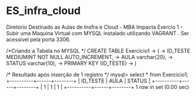 # ES_infra_cloud
Diretorio Destinado as Aulas de Insfra e Cloud - MBA Impacta
Exercio 1 - Subir uma Maquina Virtual com MYSQL instalado utilizando VAGRANT . Ser acessivel pela porta 3306.


/*Criando a Tabela no MYSQL */
 CREATE TABLE Exercicio1
    ->  (
    -> ID_TESTE MEDIUMINT NOT NULL AUTO_INCREMENT,
    -> AULA varchar(20),
    -> STATUS varchar(10),
    -> PRIMARY KEY (ID_TESTE)
    -> )

/* Resultado após inserção de 1 registro */
mysql> select * from Exercicio1;
+----------+------+--------+
| ID_TESTE | AULA | STATUS |
+----------+------+--------+
|        1 | 1    | 1      |
+----------+------+--------+
1 row in set (0.00 sec)
